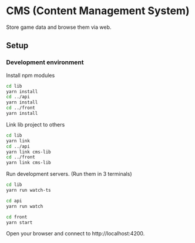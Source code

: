 # CMS (Content Management System)

Store game data and browse them via web.

## Setup

### Development environment

Install npm modules
```bash
cd lib
yarn install
cd ../api
yarn install
cd ../front
yarn install
```

Link lib project to others
```bash
cd lib
yarn link
cd ../api
yarn link cms-lib
cd ../front
yarn link cms-lib
```

Run development servers. (Run them in 3 terminals)
```bash
cd lib
yarn run watch-ts

cd api
yarn run watch 

cd front
yarn start
```

Open your browser and connect to http://localhost:4200.